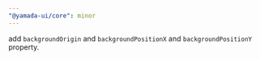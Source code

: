 ```yaml
---
"@yamada-ui/core": minor
---
```


add `backgroundOrigin` and `backgroundPositionX` and `backgroundPositionY` property.
